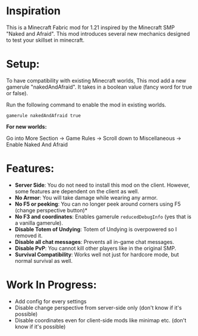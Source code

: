# Inspiration
This is a Minecraft Fabric mod for 1.21 inspired by the Minecraft SMP "Naked and Afraid". This mod introduces several new mechanics designed to test your skillset in minecraft.

# Setup:
To have compatibility with existing Minecraft worlds, This mod add a new gamerule "nakedAndAfraid". It takes in a boolean value (fancy word for true or false).

Run the following command to enable the mod in existing worlds.
```
gamerule nakedAndAfraid true
```

**For new worlds:**

Go into More Section -> Game Rules -> Scroll down to Miscellaneous -> Enable Naked And Afraid

# Features:
- **Server Side**: You do not need to install this mod on the client. However, some features are dependent on the client as well.
- **No Armor**: You will take damage while wearing any armor.
- **No F5 or peeking**: You can no longer peek around corners using F5 (change perspective button)*
- **No F3 and coordinates**: Enables gamerule `reducedDebugInfo` (yes that is a vanilla gamerule).
- **Disable Totem of Undying**: Totem of Undying is overpowered so I removed it.
- **Disable all chat messages**: Prevents all in-game chat messages.
- **Disable PvP**: You cannot kill other players like in the original 
SMP.
- **Survival Compatibility**: Works well not just for hardcore mode, but normal survival as well.

# Work In Progress:
- Add config for every settings
- Disable change perspective from server-side only (don't know if it's possible)
- Disable coordinates even for client-side mods like minimap etc. (don't know if it's possible)